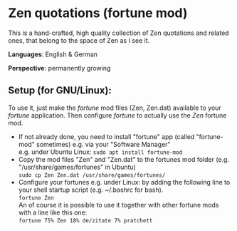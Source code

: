 # Zen quotations (fortune mod)

This is a hand-crafted, high quality collection of Zen quotations and related ones, that belong to the space of Zen as I see it.

**Languages**: English & German

**Perspective**:  permanently growing

Setup (for GNU/Linux):
-
To use it, just make the *fortune* mod files (Zen, Zen.dat) available to your *fortune* application.
Then configure *fortune* to actually use the _Zen_ fortune mod.

- If not already done, you need to install "fortune" app (called "fortune-mod" sometimes) e.g. via your "Software Manager"<br/>
  e.g. under Ubuntu Linux: `sudo apt install fortune-mod`
- Copy the mod files "Zen" and "Zen.dat" to the fortunes mod folder (e.g. "/usr/share/games/fortunes" in Ubuntu)<br/>
  `sudo cp Zen Zen.dat /usr/share/games/fortunes/`
- Configure your fortunes 
  e.g. under Linux: by adding the following line to your shell startup script (e.g. ~/.bashrc for bash).<br/>
  `fortune Zen`<br/>
  An of course it is possible to use it together with other fortune mods with a line like this one:<br/>
  `fortune 75% Zen 18% de/zitate 7% pratchett`

